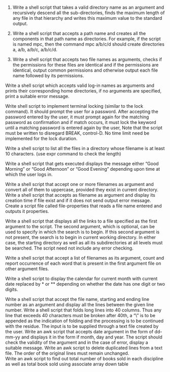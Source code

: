 1. Write a shell script that takes a valid directory name as an argument and recursively descend all the sub-directories, finds the maximum length of any file in that hierarchy and writes this maximum value to the standard output.

1. Write a shell script that accepts a path name and creates all the components in that path name as directories. For example, if the script is named mpc, then the command mpc a/b/c/d should create   directories a, a/b, a/b/c, a/b/c/d.

1. Write a shell script that accepts two file names as arguments, checks if the permissions for these files are identical and if the permissions are identical, output common permissions and otherwise output each file name followed by its permissions.

Write a shell script which accepts valid log-in names as arguments and prints their corresponding home directories, if no arguments are specified, print a suitable error message.

Write shell script to implement terminal locking (similar to the lock command). It should prompt the user for a password. After accepting the password entered by the user, it must prompt again for the   matching password as confirmation and if match occurs, it must lock the keyword until a matching password is entered again by the user, Note that the script must be written to disregard BREAK, control-D.  No time limit need be implemented for the lock duration.

Write a shell script to list all the files in a directory whose filename is at least 10 characters. (use expr command to check the length)

Write a shell script that gets executed displays the message either “Good Morning” or “Good Afternoon” or “Good Evening” depending upon time at which the user logs in.

Write a shell script that accept one or more filenames as argument and convert all of   them to uppercase, provided they exist in current directory.
Write a shell script that accepts as filename as argument and display its creation time if file exist and if it does not send output error message.
Create a script file called file-properties that reads a file name entered and outputs it properties.

Write a shell script that displays all the links to a file specified as the first argument to the script. The second argument, which is optional, can be used to specify in which the search is to begin. If this second argument is not present, the search is to begin in current working directory. In either case, the starting directory as well as all its subdirectories at all levels must be searched. The script need not include any error checking.

Write a shell script that accept a list of filenames as its argument, count and report occurrence of each word that is present in the first argument file on other argument files.

Write a shell script to display the calendar for current month with current date replaced by * or ** depending on whether the date has one digit or two digits.

Write a shell script that accept the file name, starting and ending line number as an argument and  display all the lines between the given line number.
Write a shell script that folds long lines into 40 columns. Thus any line that exceeds 40 characters must be broken after 40th, a “\” is to be appended as the indication of   folding and the processing is to be continued with the residue. The input is to be supplied through a text file created by the user.
Write an awk script that accepts date argument in the form of dd-mm-yy and displays it in the form if month, day and year. The script should check the validity of the argument and in the case of error, display a suitable message.
Write an awk script to delete duplicated lines from a text file. The order of the original lines must remain unchanged.  
Write an awk script to find out total number of books sold in each discipline as well as total book sold using associate array down table
